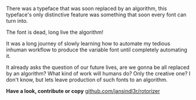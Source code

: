 There was a typeface that was soon replaced by an algorithm, this typeface's only distinctive feature was something that soon every font can turn into.

The font is dead, long live the algorithm!

It was a long journey of slowly learning how to automate my tedious inhuman workflow to produce the variable font until completely automating it.

It already asks the question of our future lives, are we gonna be all replaced by an algorithm? What kind of work will humans do? Only the creative one? I don't know, but lets leave production of such fonts to an algorithm.

__Have a look, contribute or copy__
[github.com/jansindl3r/rotorizer](https://github.com/jansindl3r/rotorizer)